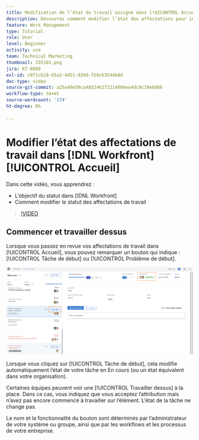 ```yaml
---
title: Modification de l’état du travail assigné dans [!UICONTROL Accueil]
description: Découvrez comment modifier l’état des affectations pour indiquer que le travail est en cours à partir du [!UICONTROL Accueil] page. Comprendre pourquoi l’état est important dans [!DNL  Workfront].
feature: Work Management
type: Tutorial
role: User
level: Beginner
activity: use
team: Technical Marketing
thumbnail: 335101.png
jira: KT-8800
exl-id: c871cb18-65a3-4451-929d-f50cb3544b8d
doc-type: video
source-git-commit: a25a49e59ca483246271214886ea4dc9c10e8d66
workflow-type: tm+mt
source-wordcount: '174'
ht-degree: 0%

---
```


# Modifier l’état des affectations de travail dans [!DNL Workfront] [!UICONTROL Accueil]

Dans cette vidéo, vous apprendrez :

* L’objectif du statut dans [!DNL  Workfront]
* Comment modifier le statut des affectations de travail

>[!VIDEO](https://video.tv.adobe.com/v/335101/?quality=12&learn=on)

## Commencer et travailler dessus

Lorsque vous passez en revue vos affectations de travail dans [!UICONTROL Accueil], vous pouvez remarquer un bouton qui indique : [!UICONTROL Tâche de début] ou [!UICONTROL Problème de début].

![[!DNL Workfront] [!UICONTROL Accueil] page où le bouton indique [!UICONTROL Tâche de début].](assets/worker-fundamentals-1.png)

Lorsque vous cliquez sur [!UICONTROL Tâche de début], cela modifie automatiquement l’état de votre tâche en En cours (ou un état équivalent dans votre organisation).

Certaines équipes peuvent voir une [!UICONTROL Travailler dessus] à la place. Dans ce cas, vous indiquez que vous acceptez l’attribution mais n’avez pas encore commencé à travailler sur l’élément. L’état de la tâche ne change pas.

Le nom et la fonctionnalité du bouton sont déterminés par l’administrateur de votre système ou groupe, ainsi que par les workflows et les processus de votre entreprise.

<!---
learn more URLs
--->
